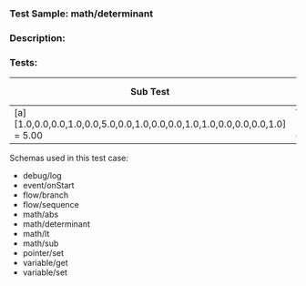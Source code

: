 ### **Test Sample:** math/determinant
### **Description:** 

### Tests:
| Sub Test | Result Var.Name | Result Var.Id | Expected Value
| ----------- | ----------- | ----------- |----------- |
| [a] [1.0,0.0,0.0,1.0,0.0,5.0,0.0,1.0,0.0,0.0,1.0,1.0,0.0,0.0,0.0,1.0] = 5.00 | TestResult_math/determinant_[a] [1.0,0.0,0.0,1.0,0.0,5.0,0.0,1.0,0.0,0.0,1.0,1.0,0.0,0.0,0.0,1.0] = 5.00 | 1 | 5.00000

Schemas used in this test case:
- debug/log
- event/onStart
- flow/branch
- flow/sequence
- math/abs
- math/determinant
- math/lt
- math/sub
- pointer/set
- variable/get
- variable/set

